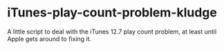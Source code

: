 # iTunes-play-count-problem-kludge
A little script to deal with the iTunes 12.7 play count problem, at least until Apple gets around to fixing it.
